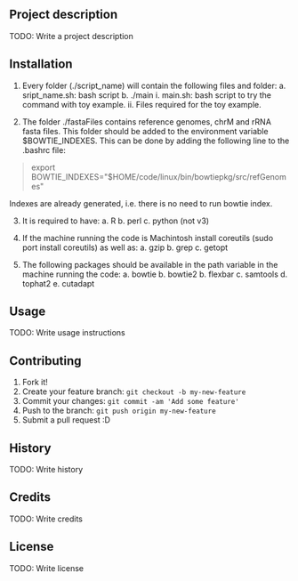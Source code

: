 Project description
-------------------

TODO: Write a project description

Installation
------------------

1. Every folder (./script_name) will contain the following files and folder:
a. sript_name.sh: bash script
b. ./main
i. main.sh: bash script to try the command with toy example.
ii. Files required for the toy example.

2. The folder ./fastaFiles contains reference genomes, chrM and rRNA fasta files. This folder should be added to the environment variable $BOWTIE_INDEXES. This can be done by adding the following line to the .bashrc file:

>export BOWTIE_INDEXES="$HOME/code/linux/bin/bowtiepkg/src/refGenomes"  

Indexes are already generated, i.e. there is no need to run bowtie index.

3. It is required to have:
a. R
b. perl
c. python (not v3)

3. If the machine running the code is Machintosh install coreutils (sudo port install coreutils) as well as:
a. gzip
b. grep
c. getopt

4. The following packages should be available in the path variable in the machine running the code:
a. bowtie
b. bowtie2
b. flexbar
c. samtools
d. tophat2
e. cutadapt

Usage
-----------------

TODO: Write usage instructions

Contributing
----------------

1. Fork it!
2. Create your feature branch: `git checkout -b my-new-feature`
3. Commit your changes: `git commit -am 'Add some feature'`
4. Push to the branch: `git push origin my-new-feature`
5. Submit a pull request :D

History
---------------

TODO: Write history

Credits
---------------

TODO: Write credits

License
---------------

TODO: Write license

